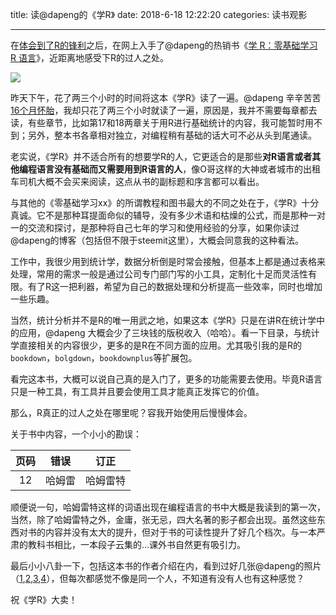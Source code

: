 title: 读@dapeng的《学R》
date: 2018-6-18 12:22:20
categories: 读书观影

---

在[体会到了R的锋利](https://steemit.com/cn/@drunkevil/r)之后，在网上入手了@dapeng的热销书《[学 R：零基础学习 R 语言](http://xuer.dapengde.com/)》，近距离地感受下R的过人之处。

<!--more-->

![](https://cdn.steemitimages.com/DQmf4HYZ5Te9d4L6rKBC1j1EwZbKubppTqUFj8MMTCiJRB5/IMG_5611.JPG)

昨天下午，花了两三个小时的时间将这本《学R》读了一遍。@dapeng 辛辛苦苦[16个月怀胎](https://steemit.com/cn/@dapeng/xuer-sale)，我却只花了两三个小时就读了一遍，原因是，我并不需要每章都去读，有些章节，比如第17和18两章关于用R进行基础统计的内容，我可能暂时用不到；另外，整本书各章相对独立，对编程稍有基础的话大可不必从头到尾通读。

老实说，《学R》并不适合所有的想要学R的人，它更适合的是那些**对R语言或者其他编程语言没有基础而又需要用到R语言的人**，像O哥这样的大神或者城市的出租车司机大概不会买来阅读，这点从书的副标题和序言都可以看出。

与其他的《零基础学习xx》的所谓教程和图书最大的不同之处在于，《学R》十分真诚。它不是那种耳提面命似的辅导，没有多少术语和枯燥的公式，而是那种一对一的交流和探讨，是那种将自己七年的学习和使用经验的分享，如果你读过@dapeng的博客（包括但不限于steemit这里），大概会同意我的这种看法。

工作中，我很少用到统计学，数据分析倒是时常会接触，但基本上都是通过表格来处理，常用的需求一般是通过公司专门部门写的小工具，定制化十足而灵活性有限。有了R这一把利器，希望为自己的数据处理和分析提高一些效率，同时也增加一些乐趣。

当然，统计分析并不是R的唯一用武之地，如果这本《学R》只是在讲R在统计学中的应用，@dapeng 大概会少了三块钱的版税收入（哈哈）。看一下目录，与统计学直接相关的内容很少，更多的是R在不同方面的应用。尤其吸引我的是R的`bookdown`，`bolgdown`，`bookdownplus`等扩展包。

看完这本书，大概可以说自己真的是入门了，更多的功能需要去使用。毕竟R语言只是一种工具，有工具并且要会使用工具才能真正发挥它的价值。

那么，R真正的过人之处在哪里呢？容我开始使用后慢慢体会。

关于书中内容，一个小小的勘误：

| 页码 | 错误   | 订正     |
| :--: | ------ | -------- |
|  12  | 哈姆雷 | 哈姆雷特 |

顺便说一句，哈姆雷特这样的词语出现在编程语言的书中大概是我读到的第一次，当然，除了哈姆雷特之外，金庸，张无忌，四大名著的影子都会出现。虽然这些东西对书的内容并没有太大的提升，但对于书的可读性提升了好几个档次。与一本严肃的教科书相比，一本段子云集的…课外书自然更有吸引力。

最后小小八卦一下，包括这本书的作者介绍在内，看到过好几张@dapeng的照片（[1](http://www.pzhao.org/zh/),[2](https://steemit.com/introduceyourself/@dapeng/self-introduction-of-dapeng),[3](https://steemit.com/cn/@dapeng/2wot2j),[4](https://steemit.com/dlive/@dapeng/8db8cbc0-61a0-11e8-b143-ffce16c65548)），但每次都感觉不像是同一个人，不知道有没有人也有这种感觉？

祝《学R》大卖！
